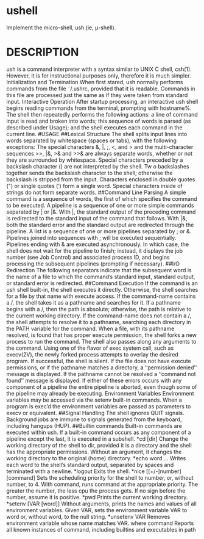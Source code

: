 # ushell
Implement the micro-shell, ush (ie, μ-shell).

# DESCRIPTION
ush is a command interpreter with a syntax similar to UNIX C shell, csh(1). However, it is for instructional
purposes only, therefore it is much simpler.
Initialization and Termination
When first stared, ush normally performs commands from the file ˜/.ushrc, provided that it is readable.
Commands in this file are processed just the same as if they were taken from standard input.
Interactive Operation
After startup processing, an interactive ush shell begins reading commands from the terminal, prompting
with hostname%. The shell then repeatedly performs the following actions: a line of command input is
read and broken into words; this sequence of words is parsed (as described under Usage); and the shell
executes each command in the current line.
#USAGE
##Lexical Structure
The shell splits input lines into words separated by whitespace (spaces or tabs), with the following exceptions:
The special characters &, |, ;, <, and > and the multi-character sequences >>, |&, >& and >>& are
always separate words, whether or not they are surrounded by whitespace.
Special characters preceded by a backslash character (\) are not interpreted by the shell. Tw o backslashes
together sends the backslash character to the shell; otherwise the backslash is stripped from the
input.
Characters enclosed in double quotes (") or single quotes (’) form a single word. Special characters
inside of strings do not form separate words.
##Command Line Parsing
A simple command is a sequence of words, the first of which specifies the command to be executed. A
pipeline is a sequence of one or more simple commands separated by | or |&. With |, the standard output of
the preceding command is redirected to the standard input of the command that follows. With |&, both the
standard error and the standard output are redirected through the pipeline.
A list is a sequence of one or more pipelines separated by ; or &. Pipelines joined into sequences with ;
will be executed sequentially. Pipelines ending with & are executed asynchronously. In which case, the
shell does not wait for the pipeline to finish; instead, it displays the job number (see Job Control) and associated
process ID, and begins processing the subsequent pipelines (prompting if necessary).
##I/O Redirection
The following separators indicate that the subsequent word is the name of a file to which the command’s
standard input, standard output, or standard error is redirected.
##Command Execution
If the command is an ush shell built-in, the shell executes it directly. Otherwise, the shell searches for a file
by that name with execute access. If the command-name contains a /, the shell takes it as a pathname and
searches for it. If a pathname begins with a /, then the path is absolute; otherwise, the path is relative to the
current working directory. If the command-name does not contain a /, the shell attempts to resolve it to a
pathname, searching each directory in the PATH variable for the command.
When a file, with its pathname resolved, is found that has proper execute permission, the shell forks a new
process to run the command. The shell also passes along any arguments to the command. Using one of the
flavor of exec system call, such as execv(2V), the newly forked process attempts to overlay the desired program.
If successful, the shell is silent.
If the file does not have execute permissions, or if the pathname matches a directory, a ‘‘permission denied’’
message is displayed. If the pathname cannot be resolved a ‘‘command not found’’ message is displayed. If
either of these errors occurs with any component of a pipeline the entire pipeline is aborted, even though
some of the pipeline may already be executing.
Environment Variables
Environment variables may be accessed via the setenv built-in commands. When a program is exec’d the
environment variables are passed as parameters to execv or equivalent.
##Signal Handling
The shell ignores QUIT signals. Background jobs are immune to signals generated from the keyboard,
including hangups (HUP).
##Builtin commands
Built-in commands are executed within ush. If a built-in command occurs as any component of a pipeline
except the last, it is executed in a subshell.
*cd [dir] Change the working directory of the shell to dir, provided it is a directory and the shell has the
appropriate permissions. Without an argument, it changes the working directory to the original
(home) directory.
*echo word ...
Writes each word to the shell’s standard output, separated by spaces and terminated with a newline.
*logout Exits the shell.
*nice [[+/-]number] [command]
Sets the scheduling priority for the shell to number, or, without number, to 4. With command,
runs command at the appropriate priority. The greater the number, the less cpu the process gets.
If no sign before the number, assume it is positive.
*pwd Prints the current working directory.
*setenv [VAR [word]]
Without arguments, prints the names and values of all environment variables. Given VAR, sets
the environment variable VAR to word or, without word, to the null string.
*unsetenv VAR
Removes environment variable whose name matches VAR.
where command
Reports all known instances of command, including builtins and executables in path
